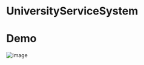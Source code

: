 # UniversityServiceSystem
# Demo
![image](https://user-images.githubusercontent.com/71112793/116167553-4ad9a100-a6b5-11eb-8007-d29841e74a18.png)

